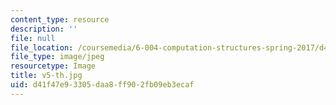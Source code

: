```yaml
---
content_type: resource
description: ''
file: null
file_location: /coursemedia/6-004-computation-structures-spring-2017/d41f47e93305daa8ff902fb09eb3ecaf_v5-th.jpg
file_type: image/jpeg
resourcetype: Image
title: v5-th.jpg
uid: d41f47e9-3305-daa8-ff90-2fb09eb3ecaf
---
```

